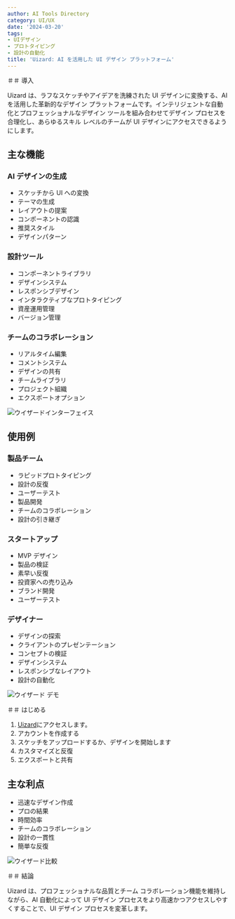 ```yaml
---
author: AI Tools Directory
category: UI/UX
date: '2024-03-20'
tags:
- UIデザイン
- プロトタイピング
- 設計の自動化
title: 'Uizard: AI を活用した UI デザイン プラットフォーム'
---
```


＃＃ 導入

Uizard は、ラフなスケッチやアイデアを洗練された UI デザインに変換する、AI を活用した革新的なデザイン プラットフォームです。インテリジェントな自動化とプロフェッショナルなデザイン ツールを組み合わせてデザイン プロセスを合理化し、あらゆるスキル レベルのチームが UI デザインにアクセスできるようにします。

## 主な機能

### AI デザインの生成
- スケッチから UI への変換
- テーマの生成
- レイアウトの提案
- コンポーネントの認識
- 推奨スタイル
- デザインパターン

### 設計ツール
- コンポーネントライブラリ
- デザインシステム
- レスポンシブデザイン
- インタラクティブなプロトタイピング
- 資産運用管理
- バージョン管理

### チームのコラボレーション
- リアルタイム編集
- コメントシステム
- デザインの共有
- チームライブラリ
- プロジェクト組織
- エクスポートオプション

![ウイザードインターフェイス](/imgs/uizard/interface.jpg)

## 使用例

### 製品チーム
- ラピッドプロトタイピング
- 設計の反復
- ユーザーテスト
- 製品開発
- チームのコラボレーション
- 設計の引き継ぎ

### スタートアップ
- MVP デザイン
- 製品の検証
- 素早い反復
- 投資家への売り込み
- ブランド開発
- ユーザーテスト

### デザイナー
- デザインの探索
- クライアントのプレゼンテーション
- コンセプトの検証
- デザインシステム
- レスポンシブなレイアウト
- 設計の自動化

![ウイザード デモ](/imgs/uizard/demo.jpg)

＃＃ はじめる

1. [Uizard](https://uizard.io)にアクセスします。
2. アカウントを作成する
3. スケッチをアップロードするか、デザインを開始します
4. カスタマイズと反復
5. エクスポートと共有

## 主な利点

- 迅速なデザイン作成
- プロの結果
- 時間効率
- チームのコラボレーション
- 設計の一貫性
- 簡単な反復

![ウイザード比較](/imgs/uizard/comparison.jpg)

＃＃ 結論

Uizard は、プロフェッショナルな品質とチーム コラボレーション機能を維持しながら、AI 自動化によって UI デザイン プロセスをより高速かつアクセスしやすくすることで、UI デザイン プロセスを変革します。